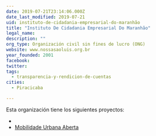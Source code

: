 ```yaml
---
date: 2019-07-21T23:14:06.000Z
date_last_modified: 2019-07-21
uid: instituto-de-cidadania-empresarial-do-maranhão
title: "Instituto De Cidadania Empresarial Do Maranhão"
legal_name: 
description: ""
org_type: Organización civil sin fines de lucro (ONG)
website: www.nossasaoluis.org.br
year_founded: 2001
facebook: 
twitter: 
tags:
  - transparencia-y-rendicion-de-cuentas
cities: 
  - Piracicaba

---
```


Esta organización tiene los siguientes proyectos:

- [](/proyectos/mobilidade-urbana-aberta)
- [Mobilidade Urbana Aberta](/proyectos/mobilidade-urbana-aberta)
